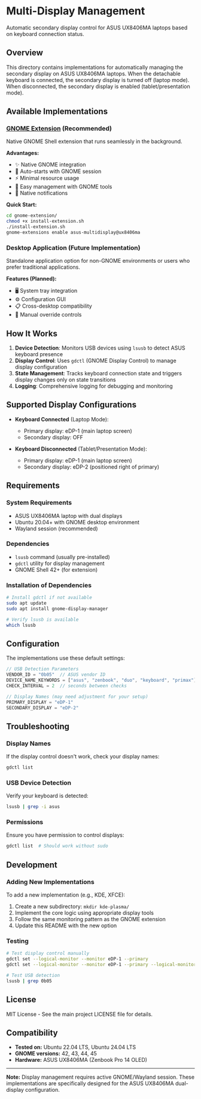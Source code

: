 # Multi-Display Management

Automatic secondary display control for ASUS UX8406MA laptops based on keyboard connection status.

## Overview

This directory contains implementations for automatically managing the secondary display on ASUS UX8406MA laptops. When the detachable keyboard is connected, the secondary display is turned off (laptop mode). When disconnected, the secondary display is enabled (tablet/presentation mode).

## Available Implementations

### [GNOME Extension](./gnome-extension/) (Recommended)
Native GNOME Shell extension that runs seamlessly in the background.

**Advantages:**
- ✨ Native GNOME integration
- 🚀 Auto-starts with GNOME session
- ⚡ Minimal resource usage
- 🔧 Easy management with GNOME tools
- 📱 Native notifications

**Quick Start:**
```bash
cd gnome-extension/
chmod +x install-extension.sh
./install-extension.sh
gnome-extensions enable asus-multidisplay@ux8406ma
```

### Desktop Application (Future Implementation)
Standalone application option for non-GNOME environments or users who prefer traditional applications.

**Features (Planned):**
- 🖥️ System tray integration
- ⚙️ Configuration GUI
- 📋 Cross-desktop compatibility
- 🔄 Manual override controls

## How It Works

1. **Device Detection**: Monitors USB devices using `lsusb` to detect ASUS keyboard presence
2. **Display Control**: Uses `gdctl` (GNOME Display Control) to manage display configuration
3. **State Management**: Tracks keyboard connection state and triggers display changes only on state transitions
4. **Logging**: Comprehensive logging for debugging and monitoring

## Supported Display Configurations

- **Keyboard Connected** (Laptop Mode):
  - Primary display: eDP-1 (main laptop screen)
  - Secondary display: OFF
  
- **Keyboard Disconnected** (Tablet/Presentation Mode):
  - Primary display: eDP-1 (main laptop screen)
  - Secondary display: eDP-2 (positioned right of primary)

## Requirements

### System Requirements
- ASUS UX8406MA laptop with dual displays
- Ubuntu 20.04+ with GNOME desktop environment
- Wayland session (recommended)

### Dependencies
- `lsusb` command (usually pre-installed)
- `gdctl` utility for display management
- GNOME Shell 42+ (for extension)

### Installation of Dependencies
```bash
# Install gdctl if not available
sudo apt update
sudo apt install gnome-display-manager

# Verify lsusb is available
which lsusb
```

## Configuration

The implementations use these default settings:

```javascript
// USB Detection Parameters
VENDOR_ID = "0b05"  // ASUS vendor ID
DEVICE_NAME_KEYWORDS = ["asus", "zenbook", "duo", "keyboard", "primax"]
CHECK_INTERVAL = 2  // seconds between checks

// Display Names (may need adjustment for your setup)
PRIMARY_DISPLAY = "eDP-1"
SECONDARY_DISPLAY = "eDP-2"
```

## Troubleshooting

### Display Names
If the display control doesn't work, check your display names:
```bash
gdctl list
```

### USB Device Detection
Verify your keyboard is detected:
```bash
lsusb | grep -i asus
```

### Permissions
Ensure you have permission to control displays:
```bash
gdctl list  # Should work without sudo
```

## Development

### Adding New Implementations
To add a new implementation (e.g., KDE, XFCE):

1. Create a new subdirectory: `mkdir kde-plasma/`
2. Implement the core logic using appropriate display tools
3. Follow the same monitoring pattern as the GNOME extension
4. Update this README with the new option

### Testing
```bash
# Test display control manually
gdctl set --logical-monitor --monitor eDP-1 --primary
gdctl set --logical-monitor --monitor eDP-1 --primary --logical-monitor --monitor eDP-2 --right-of eDP-1

# Test USB detection
lsusb | grep 0b05
```

## License

MIT License - See the main project LICENSE file for details.

## Compatibility

- **Tested on:** Ubuntu 22.04 LTS, Ubuntu 24.04 LTS
- **GNOME versions:** 42, 43, 44, 45
- **Hardware:** ASUS UX8406MA (Zenbook Pro 14 OLED)

---

**Note:** Display management requires active GNOME/Wayland session. These implementations are specifically designed for the ASUS UX8406MA dual-display configuration.